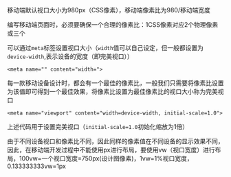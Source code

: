 移动端默认视口大小为980px（CSS像素），移动端像素比为980/移动端宽度

编写移动端页面时，必须要确保一个合理的像素比：1CSS像素对应2个物理像素或三个

可以通过`meta`标签设置视口大小（`width`值可以自己设定，但一般都设置为`device-width`,表示设备的宽度（即完美视口））

```
<meta name="" content="width=">
```

每一款移动设备设计时，都会有一个最佳的像素比，一般我们只需要将像素比设置为该值即可得到一个最佳效果，将像素比设置为最佳像素比的视口大小称为完美视口

```
<meta name="viewport" content="width=device-width, initial-scale=1.0">
```

上述代码用于设置完美视口（`initial-scale=1.0`初始化缩放为1倍）

由于不同设备视口和像素比不同，因此同样的像素值在不同设备的显示效果不同，因此，在移动端开发过程中不能使用px进行布局，要使用vw（视口宽度）进行布局，100vw=一个视口宽度=750px(设计图像素)，1vw=1%视口宽度，0.133333333vw=1px